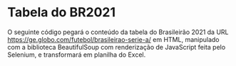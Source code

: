# Tabela do BR2021
 O seguinte código pegará o conteúdo da tabela do Brasileirão 2021 da URL https://ge.globo.com/futebol/brasileirao-serie-a/ em HTML, manipulado com a biblioteca BeautifulSoup com renderização de JavaScript feita pelo Selenium, e transformará em planilha do Excel.
